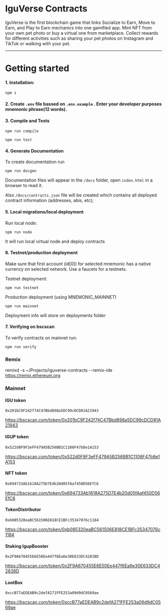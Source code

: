 # IguVerse Contracts

IguVerse is the first blockchain game that links Socialize to Earn, Move to Earn, and Play to Earn mechanics into one gamified app. Mint NFT from your own pet photo or buy a virtual one from marketplace. Collect rewards for different activities such as sharing your pet photos on Instagram and TikTok or walking with your pet.

---

# Getting started

#### 1. Installation:

```
npm i
```

#### 2. Create `.env` file bassed on `.env.example` . Enter your developer purposes mnemonic phrase(12 words).
#### 3. Compile and Tests

```
npm run compile
```

```
npm run test
```

#### 4. Generate Documentation

To create documentation run
```
npm run docgen
```

Documentation files will appear in the `/docs` folder, open `index.html` in a browser to read it.

Also `/docs/contracts.json` file will be created which contains all deployed contract information (addresses, abis, etc);

#### 5. Local migrations/local deployment

   Run local node:

   ```
   npm run node
   ```

   It will run local virtual node and deploy contracts

#### 6. Testnet/production deployment

   Make sure that first account (id[0]) for selected mnemonic has a native currency on selected network. Use a faucets for a testnets.

   Testnet deployment:
   ```
   npm run testnet
   ```

   Production deployment (using MNEMONIC_MAINNET)
   ```
   npm run mainnet
   ```

   Deployment info will store on deployments folder

#### 7. Verifying on bscscan

   To verify contracts on mainnet run: 
   ```
   npm run verify
   ```

### Remix

remixd -s ~/Projects/iguverse-contracts --remix-ide https://remix.ethereum.org


### Mainnet

#### IGU token 

```0x201bC9F242f74C47Bbd898a5DC99cDCD81A21943```

https://bscscan.com/token/0x201bC9F242f74C47Bbd898a5DC99cDCD81A21943

#### IGUP token

```0x522d0F9F3eFF479A5B256BB1C1108F47b8e1A153```

https://bscscan.com/token/0x522d0F9F3eFF479A5B256BB1C1108F47b8e1A153

#### NFT token

```0x694733Ab1618A275D7E4b20d05fAaf450D56EfC6```

https://bscscan.com/token/0x694733Ab1618A275D7E4b20d05fAaf450D56EfC6

#### TokenDistributor

```0xb085320eaBC561506E818CE1BFc35347076c1184```

https://bscscan.com/token/0xb085320eaBC561506E818CE1BFc35347076c1184

#### Staking IgupBooster

```0x2F9A670455E6E50Ee447f6Ea6e30E633DC42838D```

https://bscscan.com/token/0x2F9A670455E6E50Ee447f6Ea6e30E633DC42838D


#### LootBox

```0xccB77aEDEAB9c2defA271FFE253a09d9dC0569ae```

https://bscscan.com/token/0xccB77aEDEAB9c2defA271FFE253a09d9dC0569ae
